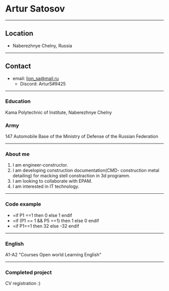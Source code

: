 #  Artur Satosov  #
***
## Location ##
- Naberezhnye Chelny, Russia
---
## Contact ##
* email: lion_sa@mail.ru
  * Discord: ArturS#9425
---
### Education ###
Kama Polytechnic of Institute, Naberezhnye Chelny
### Army ###
147 Automobile Base of the Ministry of Defense of the Russian Federation
___
### About me ###
1. I am engineer-constructor.
2. I am developing construction documentation(CMD- construction metal detailing) for macking stell constraction in 3d programm.
3. I am looking to collaborate with EPAM.
4. I am interested in IT technology.
_____
### Code example ###
* =if P1 ==1 then 0 else 1 endif
* =if (P1 == 1 && P5 ==1) then 1 else 0 endif
* =if P1==1 then 32 else -32 endif

***
### English ### 
A1-A2 
"Courses Open world Learning English"
***
### Completed project ###
CV registration :)
